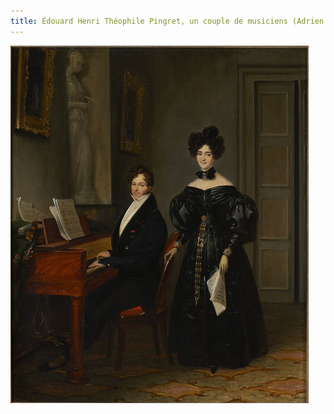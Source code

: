 ```yaml
---
title: Édouard Henri Théophile Pingret, un couple de musiciens (Adrien Boïeldieu et Jenny Philis-Bertin
---
```


![Édouard Henri Théophile Pingret, un couple de musiciens (Adrien Boïeldieu et Jenny Philis-Bertin](/fichiers/oeuvres/2018-pingret-boieldieu.png)
